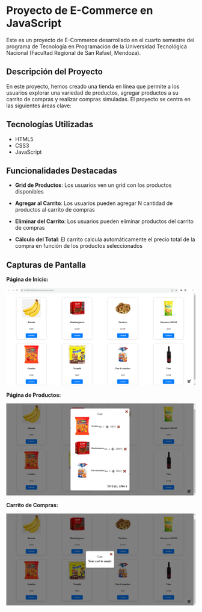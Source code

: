 # Proyecto de E-Commerce en JavaScript

Este es un proyecto de E-Commerce desarrollado en el cuarto semestre del programa de Tecnología en Programación de la Universidad Tecnológica Nacional (Facultad Regional de San Rafael, Mendoza).

## Descripción del Proyecto

En este proyecto, hemos creado una tienda en línea que permite a los usuarios explorar una variedad de productos, agregar productos a su carrito de compras y realizar compras simuladas. El proyecto se centra en las siguientes áreas clave:

## Tecnologías Utilizadas

- HTML5
- CSS3
- JavaScript

## Funcionalidades Destacadas

- **Grid de Productos**: Los usuarios ven un grid con los productos disponibles

- **Agregar al Carrito**: Los usuarios pueden agregar N cantidad de productos al carrito de compras 

- **Eliminar del Carrito**: Los usuarios pueden eliminar productos del carrito de compras

- **Cálculo del Total**: El carrito calcula automáticamente el precio total de la compra en función de los productos seleccionados

## Capturas de Pantalla

**Página de Inicio:**

![Página de Inicio](Captura.PNG)

**Página de Productos:**

![Agregando productos](Captura2.PNG)

**Carrito de Compras:**

![Carrito de Compras vacío](Captura3.PNG)
